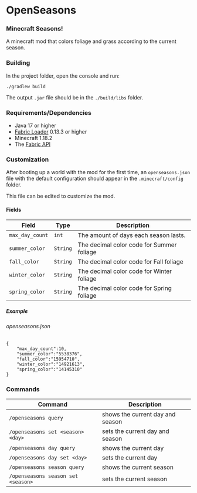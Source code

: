 # OpenSeasons
###  Minecraft Seasons!
A minecraft mod that colors foliage and grass according to the current season.

### Building

In the project folder, open the console and run:
```
./gradlew build
```

The output ```.jar``` file should be in the ``` ./build/libs ``` folder.

### Requirements/Dependencies

* Java 17 or higher
* [Fabric Loader](https://fabricmc.net/use/installer/) 0.13.3 or higher
* Minecraft 1.18.2
* The [Fabric API](https://www.curseforge.com/minecraft/mc-mods/fabric-api)

### Customization

After booting up a world with the mod for the first time, an ``openseasons.json`` file with the default 
configuration should appear in the ``.minecraft/config`` folder.

This file can be edited to customize the mod.

#### Fields

| Field                | Type       | Description                                |
|----------------------|------------|--------------------------------------------|
| ``max_day_count``    | ``int``    | The amount of days each season lasts.      |
| ``summer_color``     | ``String`` | The decimal color code for Summer foliage  |
| ``fall_color``       | ``String`` | The decimal color code for Fall foliage    |
| ``winter_color``     | ``String`` | The decimal color code for Winter foliage  |
| ``spring_color``     | ``String`` | The decimal color code for Spring foliage  |


##### Example
###### openseasons.json
````
{
    "max_day_count":10,
    "summer_color":"5538376",
    "fall_color":"15954710",
    "winter_color":"14921613",
    "spring_color":"14145310"
}
````

### Commands


| Command                              | Description                      |
|--------------------------------------|----------------------------------|
 | ``/openseasons query  ``             | shows the current day and season |
 | ``/openseasons set <season> <day>``  | sets the current day and season  |
 | ``/openseasons day query ``          | shows the current day            |
 | ``/openseasons day set <day> ``      | sets the current day             |
 | ``/openseasons season query ``       | shows the current season         |
 | ``/openseasons season set <season>`` | sets the current season          |

